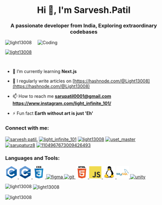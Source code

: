 <h1 align="center">Hi 👋, I'm Sarvesh.Patil</h1>
<h3 align="center">A passionate developer from India, Exploring extraordinary codebases</h3>
<img align="right" alt="Coding" width="400" src="https://giphy.com/embed/qgQUggAC3Pfv687qPC.gif">

<p align="left"> <img src="https://komarev.com/ghpvc/?username=light13008&label=Profile%20views&color=0e75b6&style=flat" alt="light13008" /> </p>

<p align="left"> <a href="https://github.com/ryo-ma/github-profile-trophy"><img src="https://github-profile-trophy.vercel.app/?username=light13008" alt="light13008" /></a> </p>

<p align="left"> <a href="https://twitter.com/" target="blank"><img src="https://img.shields.io/twitter/follow/?logo=twitter&style=for-the-badge" alt="" /></a> </p>

- 🌱 I’m currently learning **Next.js**

- 📝 I regularly write articles on [https://hashnode.com/@Light13008](https://hashnode.com/@Light13008)

- 📫 How to reach me **sarupatil0001@gmail.com** **https://www.instagram.com/light_infinite_101/**

- ⚡ Fun fact **Earth without art is just 'Eh'**

<h3 align="left">Connect with me:</h3>
<p align="left">
<a href="https://linkedin.com/in/sarvesh patil." target="blank"><img align="center" src="https://raw.githubusercontent.com/rahuldkjain/github-profile-readme-generator/master/src/images/icons/Social/linked-in-alt.svg" alt="sarvesh patil." height="30" width="40" /></a>
<a href="https://instagram.com/light_infinite_101" target="blank"><img align="center" src="https://raw.githubusercontent.com/rahuldkjain/github-profile-readme-generator/master/src/images/icons/Social/instagram.svg" alt="light_infinite_101" height="30" width="40" /></a>
<a href="https://hashnode.com/light13008" target="blank"><img align="center" src="https://raw.githubusercontent.com/rahuldkjain/github-profile-readme-generator/master/src/images/icons/Social/hashnode.svg" alt="light13008" height="30" width="40" /></a>
<a href="https://www.codechef.com/users/uset_master" target="blank"><img align="center" src="https://cdn.jsdelivr.net/npm/simple-icons@3.1.0/icons/codechef.svg" alt="uset_master" height="30" width="40" /></a>
<a href="https://auth.geeksforgeeks.org/user/sarupaturz8" target="blank"><img align="center" src="https://raw.githubusercontent.com/rahuldkjain/github-profile-readme-generator/master/src/images/icons/Social/geeks-for-geeks.svg" alt="sarupaturz8" height="30" width="40" /></a>
<a href="https://discord.gg/1104967673009426493" target="blank"><img align="center" src="https://raw.githubusercontent.com/rahuldkjain/github-profile-readme-generator/master/src/images/icons/Social/discord.svg" alt="1104967673009426493" height="30" width="40" /></a>
</p>

<h3 align="left">Languages and Tools:</h3>
<p align="left"> <a href="https://www.cprogramming.com/" target="_blank" rel="noreferrer"> <img src="https://raw.githubusercontent.com/devicons/devicon/master/icons/c/c-original.svg" alt="c" width="40" height="40"/> </a> <a href="https://www.w3schools.com/cpp/" target="_blank" rel="noreferrer"> <img src="https://raw.githubusercontent.com/devicons/devicon/master/icons/cplusplus/cplusplus-original.svg" alt="cplusplus" width="40" height="40"/> </a> <a href="https://www.w3schools.com/css/" target="_blank" rel="noreferrer"> <img src="https://raw.githubusercontent.com/devicons/devicon/master/icons/css3/css3-original-wordmark.svg" alt="css3" width="40" height="40"/> </a> <a href="https://www.figma.com/" target="_blank" rel="noreferrer"> <img src="https://www.vectorlogo.zone/logos/figma/figma-icon.svg" alt="figma" width="40" height="40"/> </a> <a href="https://git-scm.com/" target="_blank" rel="noreferrer"> <img src="https://www.vectorlogo.zone/logos/git-scm/git-scm-icon.svg" alt="git" width="40" height="40"/> </a> <a href="https://www.w3.org/html/" target="_blank" rel="noreferrer"> <img src="https://raw.githubusercontent.com/devicons/devicon/master/icons/html5/html5-original-wordmark.svg" alt="html5" width="40" height="40"/> </a> <a href="https://developer.mozilla.org/en-US/docs/Web/JavaScript" target="_blank" rel="noreferrer"> <img src="https://raw.githubusercontent.com/devicons/devicon/master/icons/javascript/javascript-original.svg" alt="javascript" width="40" height="40"/> </a> <a href="https://www.linux.org/" target="_blank" rel="noreferrer"> <img src="https://raw.githubusercontent.com/devicons/devicon/master/icons/linux/linux-original.svg" alt="linux" width="40" height="40"/> </a> <a href="https://www.mysql.com/" target="_blank" rel="noreferrer"> <img src="https://raw.githubusercontent.com/devicons/devicon/master/icons/mysql/mysql-original-wordmark.svg" alt="mysql" width="40" height="40"/> </a> <a href="https://unity.com/" target="_blank" rel="noreferrer"> <img src="https://www.vectorlogo.zone/logos/unity3d/unity3d-icon.svg" alt="unity" width="40" height="40"/> </a> </p>

<p><img align="left" src="https://github-readme-stats.vercel.app/api/top-langs?username=light13008&show_icons=true&locale=en&layout=compact" alt="light13008" /></p>

<p>&nbsp;<img align="center" src="https://github-readme-stats.vercel.app/api?username=light13008&show_icons=true&locale=en" alt="light13008" /></p>

<p><img align="center" src="https://github-readme-streak-stats.herokuapp.com/?user=light13008&" alt="light13008" /></p>
